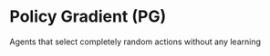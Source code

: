 Policy Gradient (PG)
====================

Agents that select completely random actions without any learning
